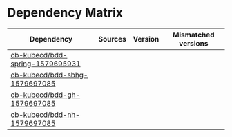 # Dependency Matrix

Dependency | Sources | Version | Mismatched versions
---------- | ------- | ------- | -------------------
[cb-kubecd/bdd-spring-1579695931](https://github.com/cb-kubecd/bdd-spring-1579695931.git) |  | []() | 
[cb-kubecd/bdd-sbhg-1579697085](https://github.com/cb-kubecd/bdd-sbhg-1579697085.git) |  | []() | 
[cb-kubecd/bdd-gh-1579697085](https://github.com/cb-kubecd/bdd-gh-1579697085.git) |  | []() | 
[cb-kubecd/bdd-nh-1579697085](https://github.com/cb-kubecd/bdd-nh-1579697085.git) |  | []() | 
